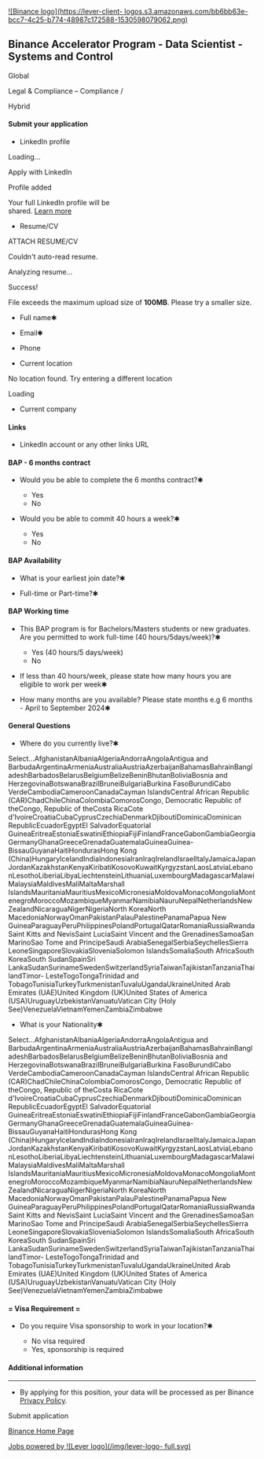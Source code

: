 [![Binance logo](https://lever-client-
logos.s3.amazonaws.com/bb6bb63e-bcc7-4c25-b774-48987c172588-1530598079062.png)](https://www.binance.com/en/careers)

## Binance Accelerator Program - Data Scientist - Systems and Control

Global

Legal & Compliance – Compliance /

Hybrid

#### Submit your application

  * LinkedIn profile

Loading...

Apply with LinkedIn

Profile added

Your full LinkedIn profile will be  
shared. [Learn more](https://www.linkedin.com/help/linkedin/answer/a507542/)

  * Resume/CV 

ATTACH RESUME/CV

Couldn't auto-read resume.

Analyzing resume...

Success!

File exceeds the maximum upload size of **100MB**. Please try a smaller size.

  * Full name✱

  * Email✱

  * Phone 

  * Current location 

No location found. Try entering a different location

Loading

  * Current company 

#### Links

  * LinkedIn account or any other links URL

#### BAP - 6 months contract

  * Would you be able to complete the 6 months contract?✱

    * Yes
    * No

  * Would you be able to commit 40 hours a week?✱

    * Yes
    * No

#### BAP Availability

  * What is your earliest join date?✱

  * Full-time or Part-time?✱

#### BAP Working time

  * This BAP program is for Bachelors/Masters students or new graduates. Are you permitted to work full-time (40 hours/5days/week)?✱

    * Yes (40 hours/5 days/week)
    * No

  * If less than 40 hours/week, please state how many hours you are eligible to work per week✱

  * How many months are you available? Please state months e.g 6 months - April to September 2024✱

####  General Questions

  * Where do you currently live?✱

Select...AfghanistanAlbaniaAlgeriaAndorraAngolaAntigua and
BarbudaArgentinaArmeniaAustraliaAustriaAzerbaijanBahamasBahrainBangladeshBarbadosBelarusBelgiumBelizeBeninBhutanBoliviaBosnia
and HerzegovinaBotswanaBrazilBruneiBulgariaBurkina FasoBurundiCabo
VerdeCambodiaCameroonCanadaCayman IslandsCentral African Republic
(CAR)ChadChileChinaColombiaComorosCongo, Democratic Republic of theCongo,
Republic of theCosta RicaCote
d'IvoireCroatiaCubaCyprusCzechiaDenmarkDjiboutiDominicaDominican
RepublicEcuadorEgyptEl SalvadorEquatorial
GuineaEritreaEstoniaEswatiniEthiopiaFijiFinlandFranceGabonGambiaGeorgiaGermanyGhanaGreeceGrenadaGuatemalaGuineaGuinea-
BissauGuyanaHaitiHondurasHong Kong
(China)HungaryIcelandIndiaIndonesiaIranIraqIrelandIsraelItalyJamaicaJapanJordanKazakhstanKenyaKiribatiKosovoKuwaitKyrgyzstanLaosLatviaLebanonLesothoLiberiaLibyaLiechtensteinLithuaniaLuxembourgMadagascarMalawiMalaysiaMaldivesMaliMaltaMarshall
IslandsMauritaniaMauritiusMexicoMicronesiaMoldovaMonacoMongoliaMontenegroMoroccoMozambiqueMyanmarNamibiaNauruNepalNetherlandsNew
ZealandNicaraguaNigerNigeriaNorth KoreaNorth
MacedoniaNorwayOmanPakistanPalauPalestinePanamaPapua New
GuineaParaguayPeruPhilippinesPolandPortugalQatarRomaniaRussiaRwandaSaint Kitts
and NevisSaint LuciaSaint Vincent and the GrenadinesSamoaSan MarinoSao Tome
and PrincipeSaudi ArabiaSenegalSerbiaSeychellesSierra
LeoneSingaporeSlovakiaSloveniaSolomon IslandsSomaliaSouth AfricaSouth
KoreaSouth SudanSpainSri
LankaSudanSurinameSwedenSwitzerlandSyriaTaiwanTajikistanTanzaniaThailandTimor-
LesteTogoTongaTrinidad and
TobagoTunisiaTurkeyTurkmenistanTuvaluUgandaUkraineUnited Arab Emirates
(UAE)United Kingdom (UK)United States of America
(USA)UruguayUzbekistanVanuatuVatican City (Holy
See)VenezuelaVietnamYemenZambiaZimbabwe

  * What is your Nationality✱

Select...AfghanistanAlbaniaAlgeriaAndorraAngolaAntigua and
BarbudaArgentinaArmeniaAustraliaAustriaAzerbaijanBahamasBahrainBangladeshBarbadosBelarusBelgiumBelizeBeninBhutanBoliviaBosnia
and HerzegovinaBotswanaBrazilBruneiBulgariaBurkina FasoBurundiCabo
VerdeCambodiaCameroonCanadaCayman IslandsCentral African Republic
(CAR)ChadChileChinaColombiaComorosCongo, Democratic Republic of theCongo,
Republic of theCosta RicaCote
d'IvoireCroatiaCubaCyprusCzechiaDenmarkDjiboutiDominicaDominican
RepublicEcuadorEgyptEl SalvadorEquatorial
GuineaEritreaEstoniaEswatiniEthiopiaFijiFinlandFranceGabonGambiaGeorgiaGermanyGhanaGreeceGrenadaGuatemalaGuineaGuinea-
BissauGuyanaHaitiHondurasHong Kong
(China)HungaryIcelandIndiaIndonesiaIranIraqIrelandIsraelItalyJamaicaJapanJordanKazakhstanKenyaKiribatiKosovoKuwaitKyrgyzstanLaosLatviaLebanonLesothoLiberiaLibyaLiechtensteinLithuaniaLuxembourgMadagascarMalawiMalaysiaMaldivesMaliMaltaMarshall
IslandsMauritaniaMauritiusMexicoMicronesiaMoldovaMonacoMongoliaMontenegroMoroccoMozambiqueMyanmarNamibiaNauruNepalNetherlandsNew
ZealandNicaraguaNigerNigeriaNorth KoreaNorth
MacedoniaNorwayOmanPakistanPalauPalestinePanamaPapua New
GuineaParaguayPeruPhilippinesPolandPortugalQatarRomaniaRussiaRwandaSaint Kitts
and NevisSaint LuciaSaint Vincent and the GrenadinesSamoaSan MarinoSao Tome
and PrincipeSaudi ArabiaSenegalSerbiaSeychellesSierra
LeoneSingaporeSlovakiaSloveniaSolomon IslandsSomaliaSouth AfricaSouth
KoreaSouth SudanSpainSri
LankaSudanSurinameSwedenSwitzerlandSyriaTaiwanTajikistanTanzaniaThailandTimor-
LesteTogoTongaTrinidad and
TobagoTunisiaTurkeyTurkmenistanTuvaluUgandaUkraineUnited Arab Emirates
(UAE)United Kingdom (UK)United States of America
(USA)UruguayUzbekistanVanuatuVatican City (Holy
See)VenezuelaVietnamYemenZambiaZimbabwe

#### = Visa Requirement =

  * Do you require Visa sponsorship to work in your location?✱

    * No visa required
    * Yes, sponsorship is required

#### Additional information

* * *

  * By applying for this position, your data will be processed as per Binance [Privacy Policy](https://www.binance.com/en/candidate/privacy/notice).

Submit application

[Binance Home Page](http://www.binance.com)

[Jobs powered by ![Lever logo](/img/lever-logo-
full.svg)](https://www.lever.co/job-seeker-support/)

